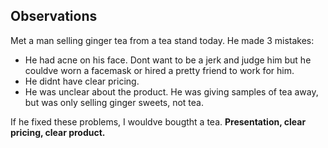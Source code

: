 ## Observations

Met a man selling ginger tea from a tea stand today. He made 3 mistakes:

- He had acne on his face. Dont want to be a jerk and judge him but he couldve worn a facemask or hired a pretty friend to work for him.
- He didnt have clear pricing.
- He was unclear about the product. He was giving samples of tea away, but was only selling ginger sweets, not tea.

If he fixed these problems, I wouldve bougtht a tea. **Presentation, clear pricing, clear product.** 

